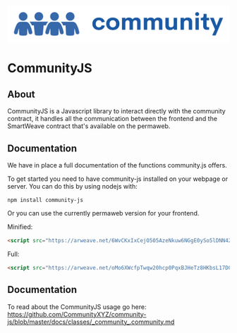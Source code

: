 ![Community](https://raw.githubusercontent.com/CommunityXYZ/website/master/src/assets/images/logo.svg)
# CommunityJS

## About
CommunityJS is a Javascript library to interact directly with the community contract, it handles all the communication between the frontend and the SmartWeave contract that's available on the permaweb.

## Documentation
We have in place a full documentation of the functions community.js offers.

To get started you need to have community-js installed on your webpage or server. You can do this by using nodejs with:
```
npm install community-js
```

Or you can use the currently permaweb version for your frontend.

Minified:
```html
<script src="https://arweave.net/6WvCKxIxCejO505AzeNkuw6NGgE0ySo5lDNN42J2TX0"></script>
```
Full:
```html
<script src="https://arweave.net/oMo6XWcfpTwqw20hcp0PqxBJHeTz8HKbsL17D0JYMU4"></script>
```

## Documentation
To read about the CommunityJS usage go here: https://github.com/CommunityXYZ/community-js/blob/master/docs/classes/_community_.community.md
